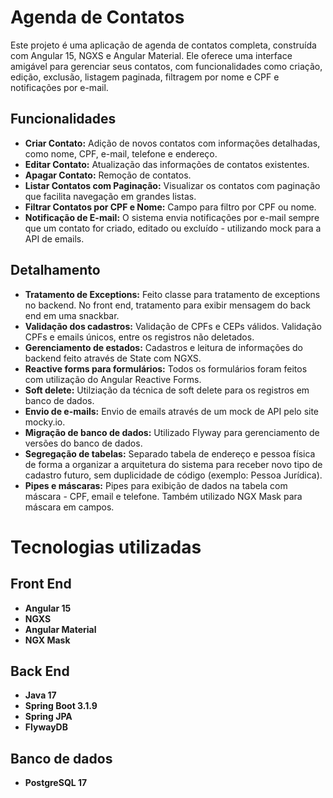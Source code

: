 # Agenda de Contatos

Este projeto é uma aplicação de agenda de contatos completa, construída com Angular 15, NGXS e Angular Material. Ele oferece uma interface amigável para gerenciar seus contatos, com funcionalidades como criação, edição, exclusão, listagem paginada, filtragem por nome e CPF e notificações por e-mail.

## Funcionalidades

- **Criar Contato:** Adição de novos contatos com informações detalhadas, como nome, CPF, e-mail, telefone e endereço.
- **Editar Contato:** Atualização das informações de contatos existentes.
- **Apagar Contato:** Remoção de contatos.
- **Listar Contatos com Paginação:** Visualizar os contatos com paginação que facilita navegação em grandes listas.
- **Filtrar Contatos por CPF e Nome:** Campo para filtro por CPF ou nome.
- **Notificação de E-mail:** O sistema envia notificações por e-mail sempre que um contato for criado, editado ou excluído - utilizando mock para a API de emails.

## Detalhamento

- **Tratamento de Exceptions:** Feito classe para tratamento de exceptions no backend. No front end, tratamento para exibir mensagem do back end em uma snackbar.
- **Validação dos cadastros:** Validação de CPFs e CEPs válidos. Validação CPFs e emails únicos, entre os registros não deletados.
- **Gerenciamento de estados:** Cadastros e leitura de informações do backend feito através de State com NGXS.
- **Reactive forms para formulários:** Todos os formulários foram feitos com utilização do Angular Reactive Forms.
- **Soft delete:** Utilziação da técnica de soft delete para os registros em banco de dados.
- **Envio de e-mails:** Envio de emails através de um mock de API pelo site mocky.io.
- **Migração de banco de dados:** Utilizado Flyway para gerenciamento de versões do banco de dados.
- **Segregação de tabelas:** Separado tabela de endereço e pessoa física de forma a organizar a arquitetura do sistema para receber novo tipo de cadastro futuro, sem duplicidade de código (exemplo: Pessoa Jurídica).
- **Pipes e máscaras:** Pipes para exibição de dados na tabela com máscara - CPF, email e telefone. Também utilizado NGX Mask para máscara em campos.

# Tecnologias utilizadas

## Front End

- **Angular 15**
- **NGXS**
- **Angular Material**
- **NGX Mask**

## Back End

- **Java 17**
- **Spring Boot 3.1.9**
- **Spring JPA**
- **FlywayDB**

## Banco de dados

- **PostgreSQL 17**
